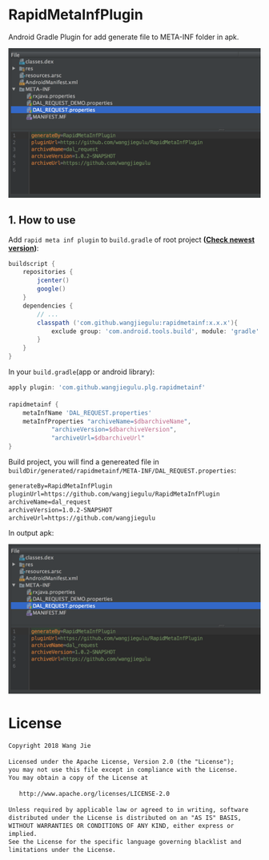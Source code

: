 



# RapidMetaInfPlugin

Android Gradle Plugin for add generate file to META-INF folder in apk.

<img src='images/apk_meta_inf.png' width=600px/>

## 1. How to use

Add `rapid meta inf plugin` to `build.gradle` of root project **([Check newest version](http://search.maven.org/#search%7Cga%7C1%7CRapidMetaInfPlugin))**:

```groovy
buildscript {
    repositories {
        jcenter()
        google()
    }
    dependencies {
        // ...
        classpath ('com.github.wangjiegulu:rapidmetainf:x.x.x'){
            exclude group: 'com.android.tools.build', module: 'gradle'
        }
    }
}
```

In your `build.gradle`(app or android library):

```groovy
apply plugin: 'com.github.wangjiegulu.plg.rapidmetainf'

rapidmetainf {
    metaInfName 'DAL_REQUEST.properties'
    metaInfProperties "archiveName=$dbarchiveName",
            "archiveVersion=$dbarchiveVersion",
            "archiveUrl=$dbarchiveUrl"
}
```

Build project, you will find a genereated file in `buildDir/generated/rapidmetainf/META-INF/DAL_REQUEST.properties`:

```
generateBy=RapidMetaInfPlugin
pluginUrl=https://github.com/wangjiegulu/RapidMetaInfPlugin
archiveName=dal_request
archiveVersion=1.0.2-SNAPSHOT
archiveUrl=https://github.com/wangjiegulu
```

In output apk:

<img src='images/apk_meta_inf.png' width=600px/>


License
=======


```
Copyright 2018 Wang Jie

Licensed under the Apache License, Version 2.0 (the "License");
you may not use this file except in compliance with the License.
You may obtain a copy of the License at

   http://www.apache.org/licenses/LICENSE-2.0

Unless required by applicable law or agreed to in writing, software
distributed under the License is distributed on an "AS IS" BASIS,
WITHOUT WARRANTIES OR CONDITIONS OF ANY KIND, either express or implied.
See the License for the specific language governing blacklist and
limitations under the License.
```


